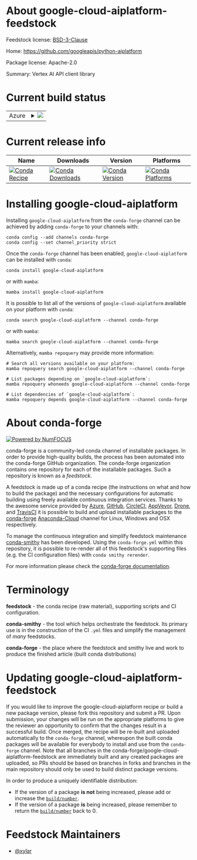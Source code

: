 About google-cloud-aiplatform-feedstock
=======================================

Feedstock license: [BSD-3-Clause](https://github.com/conda-forge/google-cloud-aiplatform-feedstock/blob/main/LICENSE.txt)

Home: https://github.com/googleapis/python-aiplatform

Package license: Apache-2.0

Summary: Vertex AI API client library

Current build status
====================


<table>
    
  <tr>
    <td>Azure</td>
    <td>
      <details>
        <summary>
          <a href="https://dev.azure.com/conda-forge/feedstock-builds/_build/latest?definitionId=15493&branchName=main">
            <img src="https://dev.azure.com/conda-forge/feedstock-builds/_apis/build/status/google-cloud-aiplatform-feedstock?branchName=main">
          </a>
        </summary>
        <table>
          <thead><tr><th>Variant</th><th>Status</th></tr></thead>
          <tbody><tr>
              <td>linux_64_python3.10.____cpython</td>
              <td>
                <a href="https://dev.azure.com/conda-forge/feedstock-builds/_build/latest?definitionId=15493&branchName=main">
                  <img src="https://dev.azure.com/conda-forge/feedstock-builds/_apis/build/status/google-cloud-aiplatform-feedstock?branchName=main&jobName=linux&configuration=linux%20linux_64_python3.10.____cpython" alt="variant">
                </a>
              </td>
            </tr><tr>
              <td>linux_64_python3.11.____cpython</td>
              <td>
                <a href="https://dev.azure.com/conda-forge/feedstock-builds/_build/latest?definitionId=15493&branchName=main">
                  <img src="https://dev.azure.com/conda-forge/feedstock-builds/_apis/build/status/google-cloud-aiplatform-feedstock?branchName=main&jobName=linux&configuration=linux%20linux_64_python3.11.____cpython" alt="variant">
                </a>
              </td>
            </tr><tr>
              <td>linux_64_python3.8.____cpython</td>
              <td>
                <a href="https://dev.azure.com/conda-forge/feedstock-builds/_build/latest?definitionId=15493&branchName=main">
                  <img src="https://dev.azure.com/conda-forge/feedstock-builds/_apis/build/status/google-cloud-aiplatform-feedstock?branchName=main&jobName=linux&configuration=linux%20linux_64_python3.8.____cpython" alt="variant">
                </a>
              </td>
            </tr><tr>
              <td>linux_64_python3.9.____cpython</td>
              <td>
                <a href="https://dev.azure.com/conda-forge/feedstock-builds/_build/latest?definitionId=15493&branchName=main">
                  <img src="https://dev.azure.com/conda-forge/feedstock-builds/_apis/build/status/google-cloud-aiplatform-feedstock?branchName=main&jobName=linux&configuration=linux%20linux_64_python3.9.____cpython" alt="variant">
                </a>
              </td>
            </tr><tr>
              <td>osx_64_python3.10.____cpython</td>
              <td>
                <a href="https://dev.azure.com/conda-forge/feedstock-builds/_build/latest?definitionId=15493&branchName=main">
                  <img src="https://dev.azure.com/conda-forge/feedstock-builds/_apis/build/status/google-cloud-aiplatform-feedstock?branchName=main&jobName=osx&configuration=osx%20osx_64_python3.10.____cpython" alt="variant">
                </a>
              </td>
            </tr><tr>
              <td>osx_64_python3.11.____cpython</td>
              <td>
                <a href="https://dev.azure.com/conda-forge/feedstock-builds/_build/latest?definitionId=15493&branchName=main">
                  <img src="https://dev.azure.com/conda-forge/feedstock-builds/_apis/build/status/google-cloud-aiplatform-feedstock?branchName=main&jobName=osx&configuration=osx%20osx_64_python3.11.____cpython" alt="variant">
                </a>
              </td>
            </tr><tr>
              <td>osx_64_python3.8.____cpython</td>
              <td>
                <a href="https://dev.azure.com/conda-forge/feedstock-builds/_build/latest?definitionId=15493&branchName=main">
                  <img src="https://dev.azure.com/conda-forge/feedstock-builds/_apis/build/status/google-cloud-aiplatform-feedstock?branchName=main&jobName=osx&configuration=osx%20osx_64_python3.8.____cpython" alt="variant">
                </a>
              </td>
            </tr><tr>
              <td>osx_64_python3.9.____cpython</td>
              <td>
                <a href="https://dev.azure.com/conda-forge/feedstock-builds/_build/latest?definitionId=15493&branchName=main">
                  <img src="https://dev.azure.com/conda-forge/feedstock-builds/_apis/build/status/google-cloud-aiplatform-feedstock?branchName=main&jobName=osx&configuration=osx%20osx_64_python3.9.____cpython" alt="variant">
                </a>
              </td>
            </tr><tr>
              <td>win_64_python3.10.____cpython</td>
              <td>
                <a href="https://dev.azure.com/conda-forge/feedstock-builds/_build/latest?definitionId=15493&branchName=main">
                  <img src="https://dev.azure.com/conda-forge/feedstock-builds/_apis/build/status/google-cloud-aiplatform-feedstock?branchName=main&jobName=win&configuration=win%20win_64_python3.10.____cpython" alt="variant">
                </a>
              </td>
            </tr><tr>
              <td>win_64_python3.11.____cpython</td>
              <td>
                <a href="https://dev.azure.com/conda-forge/feedstock-builds/_build/latest?definitionId=15493&branchName=main">
                  <img src="https://dev.azure.com/conda-forge/feedstock-builds/_apis/build/status/google-cloud-aiplatform-feedstock?branchName=main&jobName=win&configuration=win%20win_64_python3.11.____cpython" alt="variant">
                </a>
              </td>
            </tr><tr>
              <td>win_64_python3.8.____cpython</td>
              <td>
                <a href="https://dev.azure.com/conda-forge/feedstock-builds/_build/latest?definitionId=15493&branchName=main">
                  <img src="https://dev.azure.com/conda-forge/feedstock-builds/_apis/build/status/google-cloud-aiplatform-feedstock?branchName=main&jobName=win&configuration=win%20win_64_python3.8.____cpython" alt="variant">
                </a>
              </td>
            </tr><tr>
              <td>win_64_python3.9.____cpython</td>
              <td>
                <a href="https://dev.azure.com/conda-forge/feedstock-builds/_build/latest?definitionId=15493&branchName=main">
                  <img src="https://dev.azure.com/conda-forge/feedstock-builds/_apis/build/status/google-cloud-aiplatform-feedstock?branchName=main&jobName=win&configuration=win%20win_64_python3.9.____cpython" alt="variant">
                </a>
              </td>
            </tr>
          </tbody>
        </table>
      </details>
    </td>
  </tr>
</table>

Current release info
====================

| Name | Downloads | Version | Platforms |
| --- | --- | --- | --- |
| [![Conda Recipe](https://img.shields.io/badge/recipe-google--cloud--aiplatform-green.svg)](https://anaconda.org/conda-forge/google-cloud-aiplatform) | [![Conda Downloads](https://img.shields.io/conda/dn/conda-forge/google-cloud-aiplatform.svg)](https://anaconda.org/conda-forge/google-cloud-aiplatform) | [![Conda Version](https://img.shields.io/conda/vn/conda-forge/google-cloud-aiplatform.svg)](https://anaconda.org/conda-forge/google-cloud-aiplatform) | [![Conda Platforms](https://img.shields.io/conda/pn/conda-forge/google-cloud-aiplatform.svg)](https://anaconda.org/conda-forge/google-cloud-aiplatform) |

Installing google-cloud-aiplatform
==================================

Installing `google-cloud-aiplatform` from the `conda-forge` channel can be achieved by adding `conda-forge` to your channels with:

```
conda config --add channels conda-forge
conda config --set channel_priority strict
```

Once the `conda-forge` channel has been enabled, `google-cloud-aiplatform` can be installed with `conda`:

```
conda install google-cloud-aiplatform
```

or with `mamba`:

```
mamba install google-cloud-aiplatform
```

It is possible to list all of the versions of `google-cloud-aiplatform` available on your platform with `conda`:

```
conda search google-cloud-aiplatform --channel conda-forge
```

or with `mamba`:

```
mamba search google-cloud-aiplatform --channel conda-forge
```

Alternatively, `mamba repoquery` may provide more information:

```
# Search all versions available on your platform:
mamba repoquery search google-cloud-aiplatform --channel conda-forge

# List packages depending on `google-cloud-aiplatform`:
mamba repoquery whoneeds google-cloud-aiplatform --channel conda-forge

# List dependencies of `google-cloud-aiplatform`:
mamba repoquery depends google-cloud-aiplatform --channel conda-forge
```


About conda-forge
=================

[![Powered by
NumFOCUS](https://img.shields.io/badge/powered%20by-NumFOCUS-orange.svg?style=flat&colorA=E1523D&colorB=007D8A)](https://numfocus.org)

conda-forge is a community-led conda channel of installable packages.
In order to provide high-quality builds, the process has been automated into the
conda-forge GitHub organization. The conda-forge organization contains one repository
for each of the installable packages. Such a repository is known as a *feedstock*.

A feedstock is made up of a conda recipe (the instructions on what and how to build
the package) and the necessary configurations for automatic building using freely
available continuous integration services. Thanks to the awesome service provided by
[Azure](https://azure.microsoft.com/en-us/services/devops/), [GitHub](https://github.com/),
[CircleCI](https://circleci.com/), [AppVeyor](https://www.appveyor.com/),
[Drone](https://cloud.drone.io/welcome), and [TravisCI](https://travis-ci.com/)
it is possible to build and upload installable packages to the
[conda-forge](https://anaconda.org/conda-forge) [Anaconda-Cloud](https://anaconda.org/)
channel for Linux, Windows and OSX respectively.

To manage the continuous integration and simplify feedstock maintenance
[conda-smithy](https://github.com/conda-forge/conda-smithy) has been developed.
Using the ``conda-forge.yml`` within this repository, it is possible to re-render all of
this feedstock's supporting files (e.g. the CI configuration files) with ``conda smithy rerender``.

For more information please check the [conda-forge documentation](https://conda-forge.org/docs/).

Terminology
===========

**feedstock** - the conda recipe (raw material), supporting scripts and CI configuration.

**conda-smithy** - the tool which helps orchestrate the feedstock.
                   Its primary use is in the construction of the CI ``.yml`` files
                   and simplify the management of *many* feedstocks.

**conda-forge** - the place where the feedstock and smithy live and work to
                  produce the finished article (built conda distributions)


Updating google-cloud-aiplatform-feedstock
==========================================

If you would like to improve the google-cloud-aiplatform recipe or build a new
package version, please fork this repository and submit a PR. Upon submission,
your changes will be run on the appropriate platforms to give the reviewer an
opportunity to confirm that the changes result in a successful build. Once
merged, the recipe will be re-built and uploaded automatically to the
`conda-forge` channel, whereupon the built conda packages will be available for
everybody to install and use from the `conda-forge` channel.
Note that all branches in the conda-forge/google-cloud-aiplatform-feedstock are
immediately built and any created packages are uploaded, so PRs should be based
on branches in forks and branches in the main repository should only be used to
build distinct package versions.

In order to produce a uniquely identifiable distribution:
 * If the version of a package **is not** being increased, please add or increase
   the [``build/number``](https://docs.conda.io/projects/conda-build/en/latest/resources/define-metadata.html#build-number-and-string).
 * If the version of a package **is** being increased, please remember to return
   the [``build/number``](https://docs.conda.io/projects/conda-build/en/latest/resources/define-metadata.html#build-number-and-string)
   back to 0.

Feedstock Maintainers
=====================

* [@xylar](https://github.com/xylar/)

